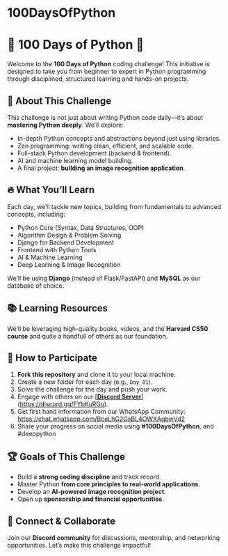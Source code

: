 # 100DaysOfPython

# 🚀 100 Days of Python 🐍

Welcome to the **100 Days of Python** coding challenge! This initiative is designed to take you from beginner to expert in Python programming through disciplined, structured learning and hands-on projects.

## 📌 About This Challenge
This challenge is not just about writing Python code daily—it’s about **mastering Python deeply**. We’ll explore:
- In-depth Python concepts and abstractions beyond just using libraries.
- Zen programming: writing clean, efficient, and scalable code.
- Full-stack Python development (backend & frontend).
- AI and machine learning model building.
- A final project: **building an image recognition application**.

## 🔥 What You’ll Learn
Each day, we’ll tackle new topics, building from fundamentals to advanced concepts, including:
- Python Core (Syntax, Data Structures, OOP)
- Algorithm Design & Problem Solving
- Django for Backend Development
- Frontend with Python Tools
- AI & Machine Learning
- Deep Learning & Image Recognition

We’ll be using **Django** (instead of Flask/FastAPI) and **MySQL** as our database of choice.

## 📚 Learning Resources
We’ll be leveraging high-quality books, videos, and the **Harvard CS50 course** and quite a handfull of others as our foundation.

## 🎯 How to Participate
1. **Fork this repository** and clone it to your local machine.
2. Create a new folder for each day (e.g., `Day_01`).
3. Solve the challenge for the day and push your work.
4. Engage with others on our [**[Discord Server](#)**](https://discord.gg/FYbKuRGu).
5. Get first hand information from our WhatsApp Community: https://chat.whatsapp.com/BceLhG2GsBL4OWXAqbwVd2
6. Share your progress on social media using **#100DaysOfPython**, and #deeppython

## 🏆 Goals of This Challenge
- Build a **strong coding discipline** and track record.
- Master Python **from core principles to real-world applications**.
- Develop an **AI-powered image recognition project**.
- Open up **sponsorship and financial opportunities**.

## 📢 Connect & Collaborate
Join our **Discord community** for discussions, mentorship, and networking opportunities. Let’s make this challenge impactful!
